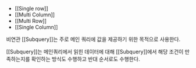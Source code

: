 - [[Single row]]
- [[Multi Column]]
- [[Multi Row]]
- [[Single Column]]

비연관 [[Subquery]]는 주로 메인 쿼리에 값을 제공하기 위한 목적으로 사용한다.

[[Subquery]]는 메인쿼리에서 읽힌 데이터에 대해 [[Subquery]]에서 해당 조건이 만족하는지를 확인하는 방식도 수행하고 반대 순서로도 수행한다.